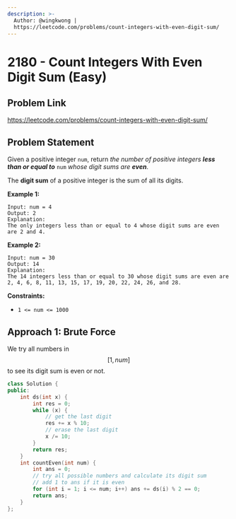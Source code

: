 ```yaml
---
description: >-
  Author: @wingkwong |
  https://leetcode.com/problems/count-integers-with-even-digit-sum/
---
```


# 2180 - Count Integers With Even Digit Sum (Easy)

## Problem Link

https://leetcode.com/problems/count-integers-with-even-digit-sum/

## Problem Statement

Given a positive integer `num`, return _the number of positive integers **less than or equal to**_ `num` _whose digit sums are **even**_.

The **digit sum** of a positive integer is the sum of all its digits.

**Example 1:**

```
Input: num = 4
Output: 2
Explanation:
The only integers less than or equal to 4 whose digit sums are even are 2 and 4.    
```

**Example 2:**

```
Input: num = 30
Output: 14
Explanation:
The 14 integers less than or equal to 30 whose digit sums are even are
2, 4, 6, 8, 11, 13, 15, 17, 19, 20, 22, 24, 26, and 28.
```



**Constraints:**

* `1 <= num <= 1000`

## Approach 1: Brute Force

We try all numbers in $$[1, num]$$ to see its digit sum is even or not.

<SolutionAuthor name="@wingkwong"/>

```cpp
class Solution {
public:
    int ds(int x) {
        int res = 0;
        while (x) {
            // get the last digit
            res += x % 10;
            // erase the last digit
            x /= 10;
        }
        return res;
    }
    int countEven(int num) {
        int ans = 0;
        // try all possible numbers and calculate its digit sum
        // add 1 to ans if it is even
        for (int i = 1; i <= num; i++) ans += ds(i) % 2 == 0;
        return ans;
    }
};
```
